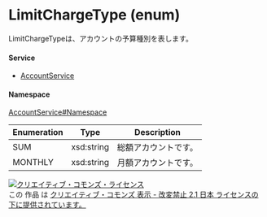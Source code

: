 

# LimitChargeType (enum)

LimitChargeTypeは、アカウントの予算種別を表します。

#### Service

+ [AccountService](../../services/AccountService.md)

#### Namespace

[AccountService#Namespace](../../services/AccountService.md#namespace)

| Enumeration  |       Type       |          Description          |
| ------------ | ---------------- | ----------------------------- |
| SUM | xsd:string | 総額アカウントです。 |
| MONTHLY | xsd:string | 月額アカウントです。 |

<a rel="license" href="http://creativecommons.org/licenses/by-nd/2.1/jp/"><img alt="クリエイティブ・コモンズ・ライセンス" style="border-width:0" src="https://i.creativecommons.org/l/by-nd/2.1/jp/88x31.png" /></a><br />この 作品 は <a rel="license" href="http://creativecommons.org/licenses/by-nd/2.1/jp/">クリエイティブ・コモンズ 表示 - 改変禁止 2.1 日本 ライセンスの下に提供されています。</a>
